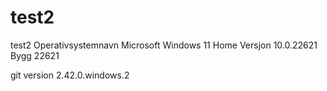 # test2
test2
Operativsystemnavn	Microsoft Windows 11 Home
Versjon	10.0.22621 Bygg 22621

git version 2.42.0.windows.2